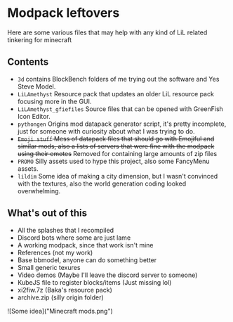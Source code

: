 # Modpack leftovers
Here are some various files that may help with any kind of LiL related tinkering for minecraft

## Contents
- `3d` contains BlockBench folders of me trying out the software and Yes Steve Model.
- `LiLAmethyst` Resource pack that updates an older LiL resource pack focusing more in the GUI.
- `LiLAmethyst_gfiefiles` Source files that can be opened with GreenFish Icon Editor.
- `pythongen` Origins mod datapack generator script, it's pretty incomplete, just for someone with curiosity about what I was trying to do.
- ~~`Emoji stuff` Mess of datapack files that should go with Emojiful and similar mods, also a lists of servers that were fine with the modpack using their emotes~~ Removed for containing large amounts of zip files
- `PROMO` Silly assets used to hype this project, also some FancyMenu assets.
- `lildim` Some idea of making a city dimension, but I wasn't convinced with the textures, also the world generation coding looked overwhelming.

## What's out of this

- All the splashes that I recompiled
- Discord bots where some are just lame
- A working modpack, since that work isn't mine
- References (not my work)
- Base bbmodel, anyone can do something better
- Small generic texures
- Video demos (Maybe I'll leave the discord server to someone)
- KubeJS file to register blocks/items (Just missing lol)
- xi2fiw.7z (Baka's resource pack)
- archive.zip (silly origin folder)

![Some idea]("Minecraft mods.png")
